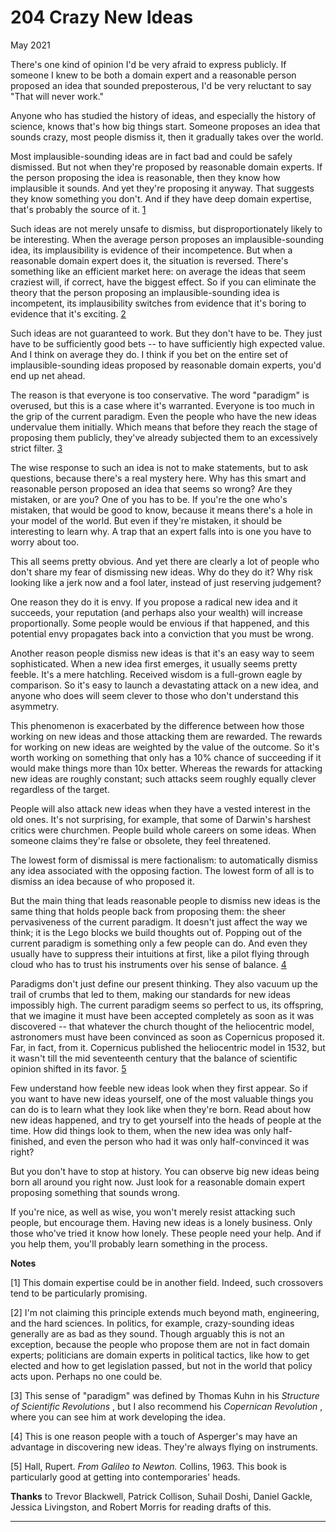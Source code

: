 # 204 Crazy New Ideas


  
 
  
 May 2021   
  
 There's one kind of opinion I'd be very afraid to express publicly. If someone I knew to be both a domain expert and a reasonable person proposed an idea that sounded preposterous, I'd be very reluctant to say "That will never work."   
  
 Anyone who has studied the history of ideas, and especially the history of science, knows that's how big things start. Someone proposes an idea that sounds crazy, most people dismiss it, then it gradually takes over the world.   
  
 Most implausible-sounding ideas are in fact bad and could be safely dismissed. But not when they're proposed by reasonable domain experts. If the person proposing the idea is reasonable, then they know how implausible it sounds. And yet they're proposing it anyway. That suggests they know something you don't. And if they have deep domain expertise, that's probably the source of it. [1](#crazy_new_ideas_note1)   
  
 Such ideas are not merely unsafe to dismiss, but disproportionately likely to be interesting. When the average person proposes an implausible-sounding idea, its implausibility is evidence of their incompetence. But when a reasonable domain expert does it, the situation is reversed. There's something like an efficient market here: on average the ideas that seem craziest will, if correct, have the biggest effect. So if you can eliminate the theory that the person proposing an implausible-sounding idea is incompetent, its implausibility switches from evidence that it's boring to evidence that it's exciting. [2](#crazy_new_ideas_note2)   
  
 Such ideas are not guaranteed to work. But they don't have to be. They just have to be sufficiently good bets -- to have sufficiently high expected value. And I think on average they do. I think if you bet on the entire set of implausible-sounding ideas proposed by reasonable domain experts, you'd end up net ahead.   
  
 The reason is that everyone is too conservative. The word "paradigm" is overused, but this is a case where it's warranted. Everyone is too much in the grip of the current paradigm. Even the people who have the new ideas undervalue them initially. Which means that before they reach the stage of proposing them publicly, they've already subjected them to an excessively strict filter. [3](#crazy_new_ideas_note3)   
  
 The wise response to such an idea is not to make statements, but to ask questions, because there's a real mystery here. Why has this smart and reasonable person proposed an idea that seems so wrong? Are they mistaken, or are you? One of you has to be. If you're the one who's mistaken, that would be good to know, because it means there's a hole in your model of the world. But even if they're mistaken, it should be interesting to learn why. A trap that an expert falls into is one you have to worry about too.   
  
 This all seems pretty obvious. And yet there are clearly a lot of people who don't share my fear of dismissing new ideas. Why do they do it? Why risk looking like a jerk now and a fool later, instead of just reserving judgement?   
  
 One reason they do it is envy. If you propose a radical new idea and it succeeds, your reputation (and perhaps also your wealth) will increase proportionally. Some people would be envious if that happened, and this potential envy propagates back into a conviction that you must be wrong.   
  
 Another reason people dismiss new ideas is that it's an easy way to seem sophisticated. When a new idea first emerges, it usually seems pretty feeble. It's a mere hatchling. Received wisdom is a full-grown eagle by comparison. So it's easy to launch a devastating attack on a new idea, and anyone who does will seem clever to those who don't understand this asymmetry.   
  
 This phenomenon is exacerbated by the difference between how those working on new ideas and those attacking them are rewarded. The rewards for working on new ideas are weighted by the value of the outcome. So it's worth working on something that only has a 10% chance of succeeding if it would make things more than 10x better. Whereas the rewards for attacking new ideas are roughly constant; such attacks seem roughly equally clever regardless of the target.   
  
 People will also attack new ideas when they have a vested interest in the old ones. It's not surprising, for example, that some of Darwin's harshest critics were churchmen. People build whole careers on some ideas. When someone claims they're false or obsolete, they feel threatened.   
  
 The lowest form of dismissal is mere factionalism: to automatically dismiss any idea associated with the opposing faction. The lowest form of all is to dismiss an idea because of who proposed it.   
  
 But the main thing that leads reasonable people to dismiss new ideas is the same thing that holds people back from proposing them: the sheer pervasiveness of the current paradigm. It doesn't just affect the way we think; it is the Lego blocks we build thoughts out of. Popping out of the current paradigm is something only a few people can do. And even they usually have to suppress their intuitions at first, like a pilot flying through cloud who has to trust his instruments over his sense of balance. [4](#crazy_new_ideas_note4)   
  
 Paradigms don't just define our present thinking. They also vacuum up the trail of crumbs that led to them, making our standards for new ideas impossibly high. The current paradigm seems so perfect to us, its offspring, that we imagine it must have been accepted completely as soon as it was discovered -- that whatever the church thought of the heliocentric model, astronomers must have been convinced as soon as Copernicus proposed it. Far, in fact, from it. Copernicus published the heliocentric model in 1532, but it wasn't till the mid seventeenth century that the balance of scientific opinion shifted in its favor. [5](#crazy_new_ideas_note5)   
  
 Few understand how feeble new ideas look when they first appear. So if you want to have new ideas yourself, one of the most valuable things you can do is to learn what they look like when they're born. Read about how new ideas happened, and try to get yourself into the heads of people at the time. How did things look to them, when the new idea was only half-finished, and even the person who had it was only half-convinced it was right?   
  
 But you don't have to stop at history. You can observe big new ideas being born all around you right now. Just look for a reasonable domain expert proposing something that sounds wrong.   
  
 If you're nice, as well as wise, you won't merely resist attacking such people, but encourage them. Having new ideas is a lonely business. Only those who've tried it know how lonely. These people need your help. And if you help them, you'll probably learn something in the process.   
  
 
  
 
  
 
  
 
  
 
  
 
  
 
  
 
  
 **Notes**   
  
 <a name=crazy_new_ideas_note1>[1]</a> This domain expertise could be in another field. Indeed, such crossovers tend to be particularly promising.   
  
 <a name=crazy_new_ideas_note2>[2]</a> I'm not claiming this principle extends much beyond math, engineering, and the hard sciences. In politics, for example, crazy-sounding ideas generally are as bad as they sound. Though arguably this is not an exception, because the people who propose them are not in fact domain experts; politicians are domain experts in political tactics, like how to get elected and how to get legislation passed, but not in the world that policy acts upon. Perhaps no one could be.   
  
 <a name=crazy_new_ideas_note3>[3]</a> This sense of "paradigm" was defined by Thomas Kuhn in his _Structure of Scientific Revolutions_ , but I also recommend his _Copernican Revolution_ , where you can see him at work developing the idea.   
  
 <a name=crazy_new_ideas_note4>[4]</a> This is one reason people with a touch of Asperger's may have an advantage in discovering new ideas. They're always flying on instruments.   
  
 <a name=crazy_new_ideas_note5>[5]</a> Hall, Rupert. _From Galileo to Newton._ Collins, 1963. This book is particularly good at getting into contemporaries' heads.   
  
 
  
 
  
 **Thanks** to Trevor Blackwell, Patrick Collison, Suhail Doshi, Daniel Gackle, Jessica Livingston, and Robert Morris for reading drafts of this.   
  
 
  
 
  
 
  
 

 
* * *
 

 

